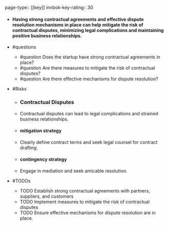 page-type:: [[key]]
innbok-key-rating:: 30
- #### Having strong contractual agreements and effective dispute resolution mechanisms in place can help mitigate the risk of contractual disputes, minimizing legal complications and maintaining positive business relationships.
- #questions
  - #question Does the startup have strong contractual agreements in place?
  - #question Are there measures to mitigate the risk of contractual disputes?
  - #question Are there effective mechanisms for dispute resolution?
- #Risks

  - ### Contractual Disputes
  - Contractual disputes can lead to legal complications and strained business relationships.
  - #### mitigation strategy
  - Clearly define contract terms and seek legal counsel for contract drafting.
  - #### contingency strategy
  - Engage in mediation and seek amicable resolution.
- #TODOs
  - TODO Establish strong contractual agreements with partners, suppliers, and customers
  - TODO  Implement measures to mitigate the risk of contractual disputes
  - TODO  Ensure effective mechanisms for dispute resolution are in place.




